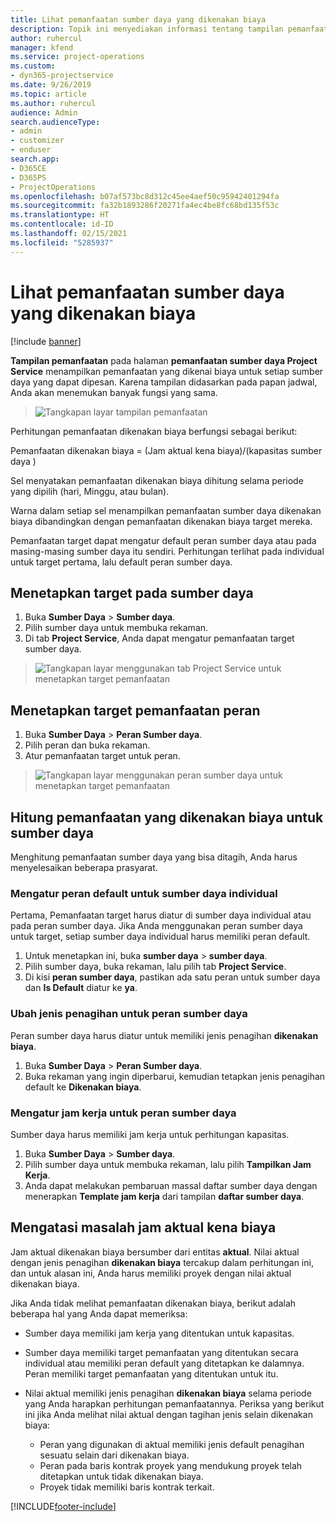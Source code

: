 ```yaml
---
title: Lihat pemanfaatan sumber daya yang dikenakan biaya
description: Topik ini menyediakan informasi tentang tampilan pemanfaatan sumber daya.
author: ruhercul
manager: kfend
ms.service: project-operations
ms.custom:
- dyn365-projectservice
ms.date: 9/26/2019
ms.topic: article
ms.author: ruhercul
audience: Admin
search.audienceType:
- admin
- customizer
- enduser
search.app:
- D365CE
- D365PS
- ProjectOperations
ms.openlocfilehash: b07af573bc8d312c45ee4aef50c95942401294fa
ms.sourcegitcommit: fa32b1893286f20271fa4ec4be8fc68bd135f53c
ms.translationtype: HT
ms.contentlocale: id-ID
ms.lasthandoff: 02/15/2021
ms.locfileid: "5285937"
---
```

# <a name="view-chargeable-utilization-for-resources"></a>Lihat pemanfaatan sumber daya yang dikenakan biaya

[!include [banner](../includes/psa-now-project-operations.md)]
 
**Tampilan pemanfaatan** pada halaman **pemanfaatan sumber daya Project Service** menampilkan pemanfaatan yang dikenai biaya untuk setiap sumber daya yang dapat dipesan. Karena tampilan didasarkan pada papan jadwal, Anda akan menemukan banyak fungsi yang sama.

> ![Tangkapan layar tampilan pemanfaatan](media/FAQ-utilization-1.png)
 

Perhitungan pemanfaatan dikenakan biaya berfungsi sebagai berikut:

   Pemanfaatan dikenakan biaya = (Jam aktual kena biaya)/(kapasitas sumber daya )

Sel menyatakan pemanfaatan dikenakan biaya dihitung selama periode yang dipilih (hari, Minggu, atau bulan).

Warna dalam setiap sel menampilkan pemanfaatan sumber daya dikenakan biaya dibandingkan dengan pemanfaatan dikenakan biaya target mereka. 

Pemanfaatan target dapat mengatur default peran sumber daya atau pada masing-masing sumber daya itu sendiri. Perhitungan terlihat pada individual untuk target pertama, lalu default peran sumber daya.

## <a name="set-target-on-a-resource"></a>Menetapkan target pada sumber daya

1. Buka **Sumber Daya** \> **Sumber daya**. 
2. Pilih sumber daya untuk membuka rekaman. 
3. Di tab **Project Service**, Anda dapat mengatur pemanfaatan target sumber daya.

> ![Tangkapan layar menggunakan tab Project Service untuk menetapkan target pemanfaatan](media/FAQ-utilization-2.png)
 
## <a name="set-target-utilization-on-a-role"></a>Menetapkan target pemanfaatan peran

1. Buka **Sumber Daya** \> **Peran Sumber daya**. 
2. Pilih peran dan buka rekaman. 
3. Atur pemanfaatan target untuk peran.

> ![Tangkapan layar menggunakan peran sumber daya untuk menetapkan target pemanfaatan](media/FAQ-utilization-3.png)
 
## <a name="calculate-chargeable-utilization-for-a-resource"></a>Hitung pemanfaatan yang dikenakan biaya untuk sumber daya

Menghitung pemanfaatan sumber daya yang bisa ditagih, Anda harus menyelesaikan beberapa prasyarat. 

### <a name="set-default-role-for-individual-resource"></a>Mengatur peran default untuk sumber daya individual

Pertama, Pemanfaatan target harus diatur di sumber daya individual atau pada peran sumber daya. Jika Anda menggunakan peran sumber daya untuk target, setiap sumber daya individual harus memiliki peran default. 

1. Untuk menetapkan ini, buka **sumber daya** \> **sumber daya**. 
2. Pilih sumber daya, buka rekaman, lalu pilih tab **Project Service**. 
3. Di kisi **peran sumber daya**, pastikan ada satu peran untuk sumber daya dan **Is Default** diatur ke **ya**.
 
### <a name="change-billing-type-for-resource-role"></a>Ubah jenis penagihan untuk peran sumber daya

Peran sumber daya harus diatur untuk memiliki jenis penagihan **dikenakan biaya**. 

1. Buka **Sumber Daya** \> **Peran Sumber daya**. 
2. Buka rekaman yang ingin diperbarui, kemudian tetapkan jenis penagihan default ke **Dikenakan biaya**.

### <a name="set-working-hours-for-resource-role"></a>Mengatur jam kerja untuk peran sumber daya
 
Sumber daya harus memiliki jam kerja untuk perhitungan kapasitas. 

1. Buka **Sumber Daya** \> **Sumber daya**. 
2. Pilih sumber daya untuk membuka rekaman, lalu pilih **Tampilkan Jam Kerja**. 
3. Anda dapat melakukan pembaruan massal daftar sumber daya dengan menerapkan **Template jam kerja** dari tampilan **daftar sumber daya**.

## <a name="troubleshooting-chargeable-actual-hours"></a>Mengatasi masalah jam aktual kena biaya

Jam aktual dikenakan biaya bersumber dari entitas **aktual**. Nilai aktual dengan jenis penagihan **dikenakan biaya** tercakup dalam perhitungan ini, dan untuk alasan ini, Anda harus memiliki proyek dengan nilai aktual dikenakan biaya.

Jika Anda tidak melihat pemanfaatan dikenakan biaya, berikut adalah beberapa hal yang Anda dapat memeriksa:

- Sumber daya memiliki jam kerja yang ditentukan untuk kapasitas.
- Sumber daya memiliki target pemanfaatan yang ditentukan secara individual atau memiliki peran default yang ditetapkan ke dalamnya. Peran memiliki target pemanfaatan yang ditentukan untuk itu.
- Nilai aktual memiliki jenis penagihan **dikenakan biaya** selama periode yang Anda harapkan perhitungan pemanfaatannya. Periksa yang berikut ini jika Anda melihat nilai aktual dengan tagihan jenis selain dikenakan biaya:

  - Peran yang digunakan di aktual memiliki jenis default penagihan sesuatu selain dari dikenakan biaya.
  - Peran pada baris kontrak proyek yang mendukung proyek telah ditetapkan untuk tidak dikenakan biaya.
  - Proyek tidak memiliki baris kontrak terkait.



[!INCLUDE[footer-include](../includes/footer-banner.md)]